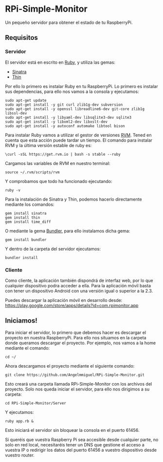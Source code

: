 RPi-Simple-Monitor
==================

Un pequeño servidor para obtener el estado de tu RaspberryPi.

## Requisitos

### Servidor

El servidor está en escrito en [Ruby](www.ruby-lang.org/es "Ruby"), y utiliza las gemas:

-	[Sinatra](www.sinatrarb.com/‎ "Sinatra")
-	[Thin](http://code.macournoyer.com/thin/ "Ruby")

Por ello lo primero es instalar Ruby en tu RaspberryPi. Lo primero es instalar sus dependencias, para ello nos vamos a la consola y ejecutamos:

	sudo apt-get update
	sudo apt-get install -y git curl zlib1g-dev subversion
	sudo apt-get install -y openssl libreadline6-dev git-core zlib1g libssl-dev
	sudo apt-get install -y libyaml-dev libsqlite3-dev sqlite3
	sudo apt-get install -y libxml2-dev libxslt-dev
	sudo apt-get install -y autoconf automake libtool bison

Para instalar Ruby vamos a utilizar el gestor de versiones [RVM](www.rvm.io "RVM"). Tened en cuenta que esta acción puede tardar un tiempo. El comando para instalar RVM y la última versión estable de ruby es:

	\curl -sSL https://get.rvm.io | bash -s stable --ruby

Cargamos las variables de RVM en nuestro terminal:

	source ~/.rvm/scripts/rvm

Y comprobamos que todo ha funcionado ejecutando:

	ruby -v

Para la instalación de Sinatra y Thin, podemos hacerlo directamente mediante los comandos:

	gem install sinatra
	gem install thin
	gem install time_diff

O mediante la gema [Bundler](http://bundler.io/ "Bundler"), para ello instalamos dicha gema:

	gem install bundler

Y dentro de la carpeta del servidor ejecutamos:

	bundler install

### Cliente

Como cliente, la aplicación también dispondrá de interfaz web, por lo que cualquier dispositivo podra acceder a ella. Para la aplicación móvil basta con tener un dispositivo Android con una versión igual o superior a la 2.3.

Puedes descargar la aplicación móvil en desarrollo desde: https://play.google.com/store/apps/details?id=com.rpimonitor.app

## Iniciamos!

Para iniciar el servidor, lo primero que debemos hacer es descargar el proyecto en nuestra RaspberryPi. Para ello nos situamos en la carpeta donde queramos descargar el proyecto. Por ejemplo, nos vamos a la home mediante el comando:

	cd ~/

Ahora descargamos el proyecto mediante el siguiente comando:

	git clone https://github.com/Angelmmiguel/RPi-Simple-Monitor.git

Esto creará una carpeta llamada RPi-Simple-Monitor con los archivos del proyecto. Solo nos queda iniciar el servidor, para ello nos dirigimos a su carpeta:

	cd RPi-Simple-Monitor/Server

Y ejecutamos:

	ruby app.rb &

Esto iniciará el servidor sin bloquear la consola en el puerto 61456.

Si queréis que vuestra Raspberry Pi sea accesible desde cualquier parte, no solo en red local, necesitaréis tener un DNS que gestione el acceso a vuestra IP o redirigir los datos del puerto 61456 a vuestro dispositivo desde vuestro router.